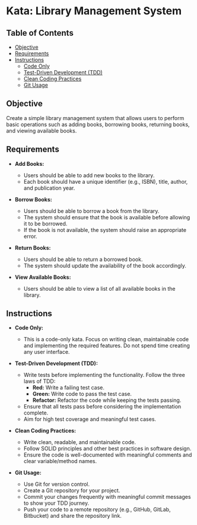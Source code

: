 # Kata: Library Management System

## Table of Contents

- [Objective](#objective)
- [Requirements](#requirements)
- [Instructions](#instructions)
  - [Code Only](#code-only)
  - [Test-Driven Development (TDD)](#test-driven-development-tdd)
  - [Clean Coding Practices](#clean-coding-practices)
  - [Git Usage](#git-usage)

## Objective

Create a simple library management system that allows users to perform basic operations such as adding books, borrowing books, returning books, and viewing available books.

## Requirements

- **Add Books:**
  - Users should be able to add new books to the library.
  - Each book should have a unique identifier (e.g., ISBN), title, author, and publication year.

- **Borrow Books:**
  - Users should be able to borrow a book from the library.
  - The system should ensure that the book is available before allowing it to be borrowed.
  - If the book is not available, the system should raise an appropriate error.

- **Return Books:**
  - Users should be able to return a borrowed book.
  - The system should update the availability of the book accordingly.

- **View Available Books:**
  - Users should be able to view a list of all available books in the library.

## Instructions

- **Code Only:**
  - This is a code-only kata. Focus on writing clean, maintainable code and implementing the required features. Do not spend time creating any user interface.

- **Test-Driven Development (TDD):**
  - Write tests before implementing the functionality. Follow the three laws of TDD:
    - **Red:** Write a failing test case.
    - **Green:** Write code to pass the test case.
    - **Refactor:** Refactor the code while keeping the tests passing.
  - Ensure that all tests pass before considering the implementation complete.
  - Aim for high test coverage and meaningful test cases.

- **Clean Coding Practices:**
  - Write clean, readable, and maintainable code.
  - Follow SOLID principles and other best practices in software design.
  - Ensure the code is well-documented with meaningful comments and clear variable/method names.

- **Git Usage:**
  - Use Git for version control.
  - Create a Git repository for your project.
  - Commit your changes frequently with meaningful commit messages to show your TDD journey.
  - Push your code to a remote repository (e.g., GitHub, GitLab, Bitbucket) and share the repository link.
